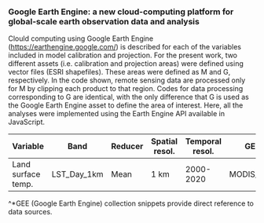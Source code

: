 ### Google Earth Engine: a new cloud-computing platform for global-scale earth observation data and analysis  

Clould computing using Google Earth Engine (https://earthengine.google.com/) is described for each of the variables included in model calibration and projection.
For the present work, two different assets (i.e. calibration and projection areas) were defined using vector files (ESRI shapefiles). These areas were defined as M and G, respectively. In the code shown, remote sensing data are processed only for M by clipping each product to  that region. Codes for data processing corresponding to G are identical, with the only difference that G is used as the Google Earth Engine asset to define the area of interest.
Here, all the analyses were implemented using the Earth Engine API available in JavaScript. 

| Variable          | Band        | Reducer | Spatial resol.| Temporal resol. |GEE snippet^* |   
|-------------------|-------------|---------| -------       | --------------- | ------------ |
| Land surface temp.| LST_Day_1km | Mean    | 1 km          | 2000-2020       |MODIS/006/MOD11A1 |


^*GEE (Google Earth Engine) collection snippets provide direct reference to data sources.  
